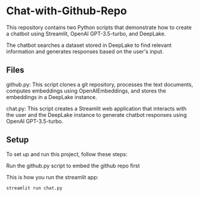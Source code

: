 # Chat-with-Github-Repo

This repository contains two Python scripts that demonstrate how to create a chatbot using Streamlit, OpenAI GPT-3.5-turbo, and DeepLake.

The chatbot searches a dataset stored in DeepLake to find relevant information and generates responses based on the user's input.

## Files
github.py: This script clones a git repository, processes the text documents, computes embeddings using OpenAIEmbeddings, and stores the embeddings in a DeepLake instance.

chat.py: This script creates a Streamlit web application that interacts with the user and the DeepLake instance to generate chatbot responses using OpenAI GPT-3.5-turbo.

## Setup
To set up and run this project, follow these steps:

Run the github.py script to embed the github repo first 

This is how you run the streamlit app: 

```streamlit run chat.py```
